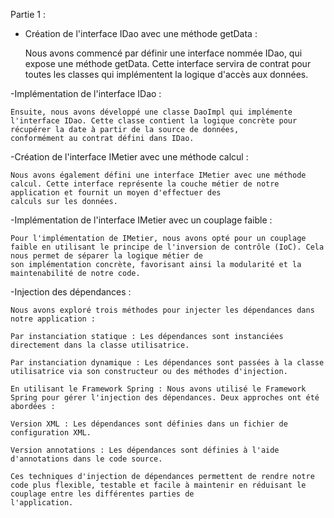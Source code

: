 Partie 1 :

 - Création de l'interface IDao avec une méthode getData :

    Nous avons commencé par définir une interface nommée IDao, qui expose une méthode getData. Cette interface servira de contrat pour toutes les classes qui implémentent la logique 
    d'accès aux données.

 -Implémentation de l'interface IDao :

    Ensuite, nous avons développé une classe DaoImpl qui implémente l'interface IDao. Cette classe contient la logique concrète pour récupérer la date à partir de la source de données, 
    conformément au contrat défini dans IDao.

 -Création de l'interface IMetier avec une méthode calcul :

    Nous avons également défini une interface IMetier avec une méthode calcul. Cette interface représente la couche métier de notre application et fournit un moyen d'effectuer des 
    calculs sur les données.

  -Implémentation de l'interface IMetier avec un couplage faible :

    Pour l'implémentation de IMetier, nous avons opté pour un couplage faible en utilisant le principe de l'inversion de contrôle (IoC). Cela nous permet de séparer la logique métier de 
    son implémentation concrète, favorisant ainsi la modularité et la maintenabilité de notre code.

  -Injection des dépendances :

    Nous avons exploré trois méthodes pour injecter les dépendances dans notre application :

    Par instanciation statique : Les dépendances sont instanciées directement dans la classe utilisatrice.

    Par instanciation dynamique : Les dépendances sont passées à la classe utilisatrice via son constructeur ou des méthodes d'injection.

    En utilisant le Framework Spring : Nous avons utilisé le Framework Spring pour gérer l'injection des dépendances. Deux approches ont été abordées :

    Version XML : Les dépendances sont définies dans un fichier de configuration XML.

    Version annotations : Les dépendances sont définies à l'aide d'annotations dans le code source.

    Ces techniques d'injection de dépendances permettent de rendre notre code plus flexible, testable et facile à maintenir en réduisant le couplage entre les différentes parties de 
    l'application.
